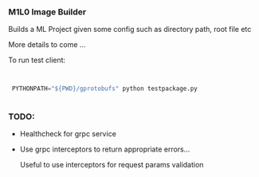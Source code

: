 ### M1L0 Image Builder

Builds a ML Project given some config such as directory path, root file etc

More details to come ...


To run test client:
```python


 PYTHONPATH="${PWD}/gprotobufs" python testpackage.py 
 
```

### TODO:

* Healthcheck for grpc service

* Use grpc interceptors to return appropriate errors...

  Useful to use interceptors for request params validation